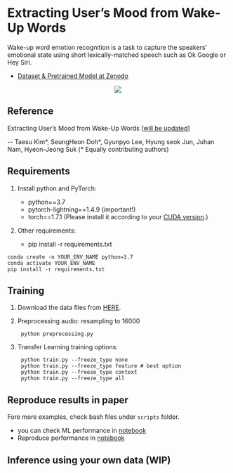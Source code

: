 # Extracting User’s Mood from Wake-Up Words

Wake-up word emotion recognition is a task to capture the speakers’ emotional state using short lexically-matched speech such as Ok Google or Hey Siri.

- [Dataset & Pretrained Model at Zenodo](https://doi.org/10.5281/zenodo.6342443)


<p align = "center">
<img src = "https://i.imgur.com/agVKKRb.png">
</p>


## Reference
Extracting User’s Mood from Wake-Up Words [[will be updated]()]

-- Taesu Kim*, SeungHeon Doh*, Gyunpyo Lee, Hyung seok Jun, Juhan Nam, Hyeon-Jeong Suk (* Equally contributing authors)

## Requirements

1. Install python and PyTorch:
    - python==3.7
    - pytorch-lightning==1.4.9 (important!)
    - torch==1.7.1 (Please install it according to your [CUDA version](https://pytorch.org/get-started/previous-versions/#linux-and-windows-4).)
    
2. Other requirements:
    - pip install -r requirements.txt

```
conda create -n YOUR_ENV_NAME python=3.7
conda activate YOUR_ENV_NAME
pip install -r requirements.txt
```

## Training
1. Download the data files from [HERE](https://doi.org/10.5281/zenodo.6342443).
    
2. Preprocessing
    audio: resampling to 16000

        python preprocessing.py

3. Transfer Learning training options:  

        python train.py --freeze_type none
        python train.py --freeze_type feature # best option
        python train.py --freeze_type context
        python train.py --freeze_type all

## Reproduce results in paper

Fore more examples, check bash files under `scripts` folder. 
- you can check ML performance in [notebook](https://github.com/SeungHeonDoh/hi_kia/blob/master/notebook/ML%20Classification.ipynb)
- Reproduce performance in [notebook](https://github.com/SeungHeonDoh/hi_kia/blob/master/notebook/Reproduce.ipynb) 

## Inference using your own data (WIP)